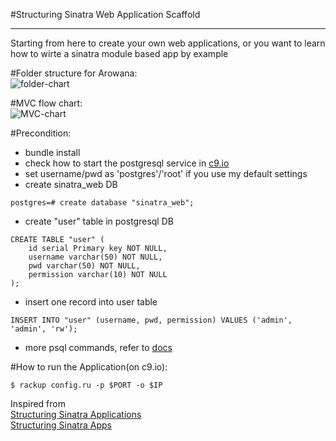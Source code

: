 #Structuring Sinatra Web Application Scaffold
  
-----------------
Starting from here to create your own web applications, or you want to learn how to wirte a sinatra module based app by example  

#Folder structure for Arowana:  
![folder-chart](https://github.com/joychester/Arowana/blob/master/Arowana_FolderStructure.png)  

#MVC flow chart:  
![MVC-chart](https://github.com/joychester/Arowana/blob/master/Arowana_MVC_Relations.png)  

#Precondition:  
* bundle install  
* check how to start the postgresql service in [c9.io](https://docs.c9.io/setting_up_postgresql.html)  
* set username/pwd as 'postgres'/'root' if you use my default settings
* create sinatra_web DB  
```
postgres=# create database "sinatra_web";
```
  
* create "user" table in postgresql DB  
```
CREATE TABLE "user" (
	id serial Primary key NOT NULL,
	username varchar(50) NOT NULL,
	pwd varchar(50) NOT NULL,
	permission varchar(10) NOT NULL
);
```
  
* insert one record into user table  
```
INSERT INTO "user" (username, pwd, permission) VALUES ('admin', 'admin', 'rw');
```
* more psql commands, refer to [docs](http://www.postgresql.org/docs/9.4/static/app-psql.html)  

#How to run the Application(on c9.io):  
```
$ rackup config.ru -p $PORT -o $IP  
```
  
Inspired from  
[Structuring Sinatra Applications](http://blog.sourcing.io/structuring-sinatra)  
[Structuring Sinatra Apps](http://graybike.co/2014/09/27/structuring-sinatra-apps-part-1/)  
